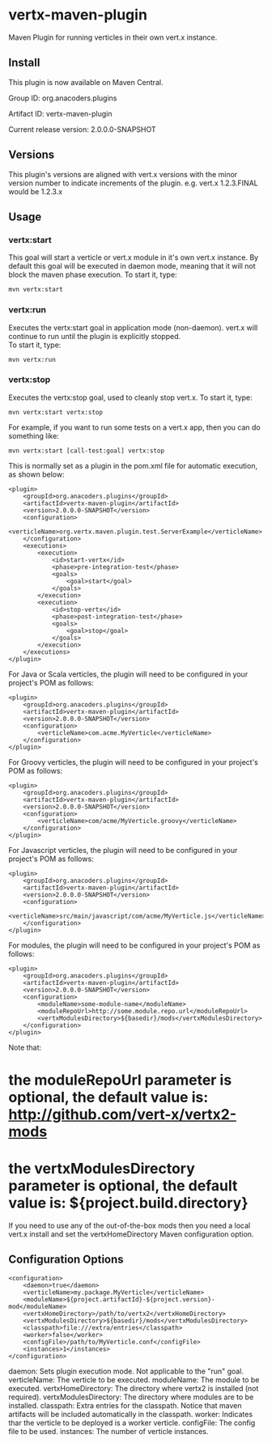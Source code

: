 vertx-maven-plugin
==================

Maven Plugin for running verticles in their own vert.x instance.

Install
-----
This plugin is now available on Maven Central.

Group ID: org.anacoders.plugins

Artifact ID: vertx-maven-plugin

Current release version: 2.0.0.0-SNAPSHOT


Versions
--------

This plugin's versions are aligned with vert.x versions with the minor version number to indicate increments of the plugin.
e.g. vert.x 1.2.3.FINAL would be 1.2.3.x

Usage
-----

### vertx:start
This goal will start a verticle or vert.x module in it's own vert.x instance. By default this goal will be executed in daemon mode, meaning that it will not block the maven phase execution.
To start it, type:

	mvn vertx:start

### vertx:run

Executes the vertx:start goal in application mode (non-daemon). vert.x will continue to run until the plugin is explicitly stopped.  
To start it, type:

	mvn vertx:run

### vertx:stop

Executes the vertx:stop goal, used to cleanly stop vert.x.
To start it, type:

	mvn vertx:start vertx:stop

For example, if you want to run some tests on a vert.x app, then you can do something like:

	mvn vertx:start [call-test:goal] vertx:stop

This is normally set as a plugin in the pom.xml file for automatic execution, as shown below:

	<plugin>
		<groupId>org.anacoders.plugins</groupId>
		<artifactId>vertx-maven-plugin</artifactId>
		<version>2.0.0.0-SNAPSHOT</version>
		<configuration>
			<verticleName>org.vertx.maven.plugin.test.ServerExample</verticleName>
		</configuration>
		<executions>
			<execution>
				<id>start-vertx</id>
				<phase>pre-integration-test</phase>
				<goals>
					<goal>start</goal>
				</goals>
			</execution>
			<execution>
				<id>stop-vertx</id>
				<phase>post-integration-test</phase>
				<goals>
					<goal>stop</goal>
				</goals>
			</execution>
		</executions>
	</plugin>

For Java or Scala verticles, the plugin will need to be configured in your project's POM as follows:

	<plugin>
		<groupId>org.anacoders.plugins</groupId>
		<artifactId>vertx-maven-plugin</artifactId>
		<version>2.0.0.0-SNAPSHOT</version>
		<configuration>
			<verticleName>com.acme.MyVerticle</verticleName>
		</configuration>
	</plugin>  
	
For Groovy verticles, the plugin will need to be configured in your project's POM as follows:

	<plugin>
		<groupId>org.anacoders.plugins</groupId>
		<artifactId>vertx-maven-plugin</artifactId>
		<version>2.0.0.0-SNAPSHOT</version>
		<configuration>
			<verticleName>com/acme/MyVerticle.groovy</verticleName>
		</configuration>
	</plugin>  
	
For Javascript verticles, the plugin will need to be configured in your project's POM as follows:

	<plugin>
		<groupId>org.anacoders.plugins</groupId>
		<artifactId>vertx-maven-plugin</artifactId>
		<version>2.0.0.0-SNAPSHOT</version>
		<configuration>
			<verticleName>src/main/javascript/com/acme/MyVerticle.js</verticleName>
		</configuration>
	</plugin>  

For modules, the plugin will need to be configured in your project's POM as follows:

	<plugin>
		<groupId>org.anacoders.plugins</groupId>
		<artifactId>vertx-maven-plugin</artifactId>
		<version>2.0.0.0-SNAPSHOT</version>
		<configuration>
			<moduleName>some-module-name</moduleName>
			<moduleRepoUrl>http://some.module.repo.url</moduleRepoUrl>
			<vertxModulesDirectory>${basedir}/mods</vertxModulesDirectory>
		</configuration>
	</plugin>  

Note that:
# the moduleRepoUrl parameter is optional, the default value is: http://github.com/vert-x/vertx2-mods
# the vertxModulesDirectory parameter is optional, the default value is: ${project.build.directory}
	
If you need to use any of the out-of-the-box mods then you need a local vert.x install and set the vertxHomeDirectory Maven configuration option. 


Configuration Options
---------------------

	<configuration>
		<daemon>true</daemon>
		<verticleName>my.package.MyVerticle</verticleName>
		<moduleName>${project.artifactId}-${project.version}-mod</moduleName>
		<vertxHomeDirectory>/path/to/vertx2</vertxHomeDirectory>
		<vertxModulesDirectory>${basedir}/mods</vertxModulesDirectory>
		<classpath>file:///extra/entries</classpath>
		<worker>false</worker>
		<configFile>/path/to/MyVerticle.conf</configFile>
		<instances>1</instances>
	</configuration>

daemon: Sets plugin execution mode. Not applicable to the "run" goal.
verticleName: The verticle to be executed.
moduleName: The module to be executed.
vertxHomeDirectory: The directory where vertx2 is installed (not required).
vertxModulesDirectory: The directory where modules are to be installed.
classpath: Extra entries for the classpath. Notice that maven artifacts will be included automatically in the classpath.
worker: Indicates thar the verticle to be deployed is a worker verticle.
configFile: The config file to be used.
instances: The number of verticle instances.
